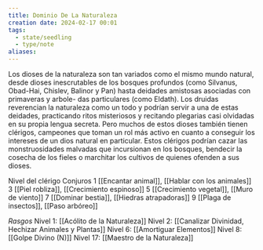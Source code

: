 ```yaml
---
title: Dominio De La Naturaleza
creation date: 2024-02-17 00:01
tags:
  - state/seedling
  - type/note
aliases:
---
```

Los dioses de la naturaleza son tan variados como el mismo mundo natural, desde dioses
inescrutables de los bosques profundos (como Silvanus, Obad-Hai, Chislev, Balinor y Pan) hasta
deidades amistosas asociadas con primaveras y arbole- das particulares (como Eldath). Los druidas reverencian la naturaleza como un todo y podrían servir a una de estas deidades, practicando ritos misteriosos y recitando plegarias casi olvidadas en su propia lengua secreta. Pero muchos de estos dioses también tienen clérigos, campeones que toman un rol más activo en cuanto a conseguir los intereses de un dios natural en particular. Estos clérigos podrían cazar las monstruosidades malvadas que incursionan en los bosques, bendecir la cosecha de los fieles o marchitar los cultivos de quienes ofenden a sus dioses.


Nivel del clérigo            Conjuros
       1                           [[Encantar animal]], [[Hablar con los animales]]
       3                          [[Piel robliza]], [[Crecimiento espinoso]]
       5                          [[Crecimiento vegetal]], [[Muro de viento]]
       7                          [[Dominar bestia]], [[Hiedras atrapadoras]]
       9                          [[Plaga de insectos]], [[Paso arbóreo]]



*Rasgos*
Nivel 1: [[Acólito de la Naturaleza]]
Nivel 2: [[Canalizar Divinidad, Hechizar Animales y Plantas]]
Nivel 6: [[Amortiguar Elementos]]
Nivel 8: [[Golpe Divino (N)]]
Nivel 17: [[Maestro de la Naturaleza]]
